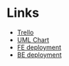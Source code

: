 # Links

* [Trello](https://trello.com/b/FWsgLMCR/unit2022-bosch)
* [UML Chart](https://lucid.app/lucidchart/3be4c301-b037-4a87-8d42-6ab0436b62bf/edit?invitationId=inv_413067ca-ff31-488c-bf39-bb7f6eb15592)
* [FE deployment](https://unit2022-bosch.vercel.app/)
* [BE deployment](https://unit2022.herokuapp.com/api)
